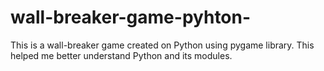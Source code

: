 # wall-breaker-game-pyhton-
This is a wall-breaker game created on Python using pygame library. 
This helped me better understand Python and its modules.
